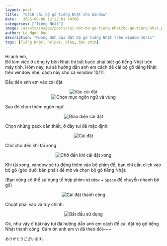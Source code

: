```yaml
---
layout: post
title:  "Cách cài bộ gõ tiếng Nhật cho Window"
date:   2025-09-08 12:22:01 +0700
categories: ["Tiếng Nhật"]
image: /assets/images/posts/cai-dat-bo-go-tieng-nhat/bo-go-tieng-nhat.png
author: Lê Ngọc Đức
description: "Hướng dẫn cài đặt bộ gõ tiếng Nhật trên window 10/11"
tags: [Tiếng Nhật, helper, blog, bàn phím]
---
```


Hi anh em, <br>
Để làm việc ở công ty bên Nhật thì bắt buộc phải biết gõ tiếng Nhật trên máy tính. Hôm nay, tui sẽ hướng dẫn anh em cách để cài bộ gõ tiếng Nhật trên window nhé, cách này cho cả window 10/11.

Đầu tiên anh em vào cài đặt:

<div style="text-align: center;">
  <img src="{{ 'assets/images/posts/cai-dat-bo-go-tieng-nhat/step1.png' | relative_url }}" alt="Vào cài đặt">
</div>

<div style="text-align: center;">
  <img src="{{ 'assets/images/posts/cai-dat-bo-go-tieng-nhat/step1.1.png' | relative_url }}" alt="Chọn mục ngôn ngữ và vùng">
</div>

Sau đó chọn thêm ngôn ngữ:

<div style="text-align: center;">
  <img src="{{ 'assets/images/posts/cai-dat-bo-go-tieng-nhat/step2.png' | relative_url }}" alt="Giao diện cài đặt">
</div>

Chọn những pack cần thiết, ở đây tui để mặc định:

<div style="text-align: center;">
  <img src="{{ 'assets/images/posts/cai-dat-bo-go-tieng-nhat/step3.png' | relative_url }}" alt="Cài đặt">
</div>

Chờ cho đến khi tải xong:

<div style="text-align: center;">
  <img src="{{ 'assets/images/posts/cai-dat-bo-go-tieng-nhat/step4.png' | relative_url }}" alt="Chờ đến khi cài đặt xong">
</div>

Khi tải xong, window sẽ tự động thêm vào bộ phím để, bạn chỉ cần click vào bộ gõ (góc dưới bên phải) để mở và chọn bộ gõ tiếng Nhật:

(Bạn cũng có thể sử dụng tổ hợp phím: `Window` + `Space` để chuyển nhanh bộ gõ)

<div style="text-align: center;">
  <img src="{{ 'assets/images/posts/cai-dat-bo-go-tieng-nhat/step5.png' | relative_url }}" alt="Cài đặt thành công">
</div>

Chuột phải vào và tùy chỉnh:

<div style="text-align: center;">
  <img src="{{ 'assets/images/posts/cai-dat-bo-go-tieng-nhat/step6.png' | relative_url }}" alt="Bắt đầu sử dụng">
</div>

Ok, như vậy ở bài này tui đã hướng dẫn anh em cách để cài đặt bộ gõ tiếng Nhật thành công. Cảm ơn anh em vì đã theo dõi~~~

`ありがとうございます。`
